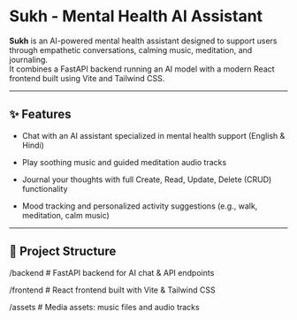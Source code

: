 # Sukh - Mental Health AI Assistant

**Sukh** is an AI-powered mental health assistant designed to support users through empathetic conversations, calming music, meditation, and journaling.  
It combines a FastAPI backend running an AI model with a modern React frontend built using Vite and Tailwind CSS.

---

## ✨ Features

- Chat with an AI assistant specialized in mental health support (English & Hindi)  

- Play soothing music and guided meditation audio tracks  

- Journal your thoughts with full Create, Read, Update, Delete (CRUD) functionality 

- Mood tracking and personalized activity suggestions (e.g., walk, meditation, calm music)

---

## 📂 Project Structure

/backend    # FastAPI backend for AI chat & API endpoints

/frontend   # React frontend built with Vite & Tailwind CSS

/assets    # Media assets: music files and audio tracks